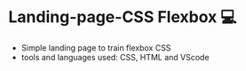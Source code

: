 # Landing-page-CSS Flexbox 💻

- Simple landing page to train flexbox CSS
- tools and languages used: CSS, HTML and VScode
